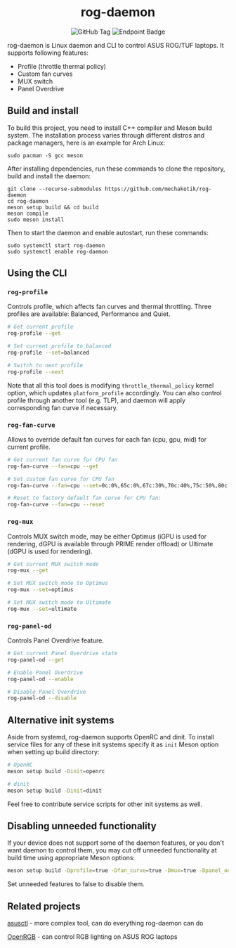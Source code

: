 <h1 align="center">rog-daemon</h1>

<div align="center">

![GitHub Tag](https://img.shields.io/github/v/tag/mechakotik/rog-daemon?label=latest&color=green)
![Endpoint Badge](https://img.shields.io/endpoint?url=https%3A%2F%2Fghloc.vercel.app%2Fapi%2Fmechakotik%2Frog-daemon%2Fbadge%3Ffilter%3D!argparse.hpp&label=lines%20of%20code&color=green)

</div>

rog-daemon is Linux daemon and CLI to control ASUS ROG/TUF laptops. It supports following features:

- Profile (throttle thermal policy)
- Custom fan curves
- MUX switch
- Panel Overdrive

## Build and install

To build this project, you need to install C++ compiler and Meson build system. The installation process varies through different distros and package managers, here is an example for Arch Linux:

```
sudo pacman -S gcc meson
```

After installing dependencies, run these commands to clone the repository, build and install the daemon:

```
git clone --recurse-submodules https://github.com/mechakotik/rog-daemon
cd rog-daemon
meson setup build && cd build
meson compile
sudo meson install
```

Then to start the daemon and enable autostart, run these commands:

```
sudo systemctl start rog-daemon
sudo systemctl enable rog-daemon
```

## Using the CLI

### `rog-profile`

Controls profile, which affects fan curves and thermal throttling. Three profiles are available: Balanced, Performance and Quiet.

```bash
# Get current profile
rog-profile --get

# Set current profile to balanced
rog-profile --set=balanced

# Switch to next profile
rog-profile --next
```

Note that all this tool does is modifying ``throttle_thermal_policy`` kernel option, which updates ``platform_profile`` accordingly. You can also control profile through another tool (e.g. TLP), and daemon will apply corresponding fan curve if necessary.

### `rog-fan-curve`

Allows to override default fan curves for each fan (cpu, gpu, mid) for current profile.

```bash
# Get current fan curve for CPU fan
rog-fan-curve --fan=cpu --get

# Set custom fan curve for CPU fan
rog-fan-curve --fan=cpu --set=0c:0%,65c:0%,67c:30%,70c:40%,75c:50%,80c:60%,85c:80%,90c:90%

# Reset to factory default fan curve for CPU fan:
rog-fan-curve --fan=cpu --reset
```

### `rog-mux`

Controls MUX switch mode, may be either Optimus (iGPU is used for rendering, dGPU is available through PRIME render offload) or Ultimate (dGPU is used for rendering).

```bash
# Get current MUX switch mode
rog-mux --get

# Set MUX switch mode to Optimus
rog-mux --set=optimus

# Set MUX switch mode to Ultimate
rog-mux --set=ultimate
```

### `rog-panel-od`

Controls Panel Overdrive feature.

```bash
# Get current Panel Overdrive state
rog-panel-od --get

# Enable Panel Overdrive
rog-panel-od --enable

# Disable Panel Overdrive
rog-panel-od --disable
```

## Alternative init systems

Aside from systemd, rog-daemon supports OpenRC and dinit. To install service files for any of these init systems specify it as ``init`` Meson option when setting up build directory:

```bash
# OpenRC
meson setup build -Dinit=openrc

# dinit
meson setup build -Dinit=dinit
```

Feel free to contribute service scripts for other init systems as well.

## Disabling unneeded functionality

If your device does not support some of the daemon features, or you don't want daemon to control them, you may cut off unneeded functionality at build time using appropriate Meson options:

```bash
meson setup build -Dprofile=true -Dfan_curve=true -Dmux=true -Dpanel_od=true
```

Set unneeded features to false to disable them.

## Related projects

[asusctl](https://github.com/flukejones/asusctl) - more complex tool, can do everything rog-daemon can do

[OpenRGB](https://github.com/CalcProgrammer1/OpenRGB) - can control RGB lighting on ASUS ROG laptops

